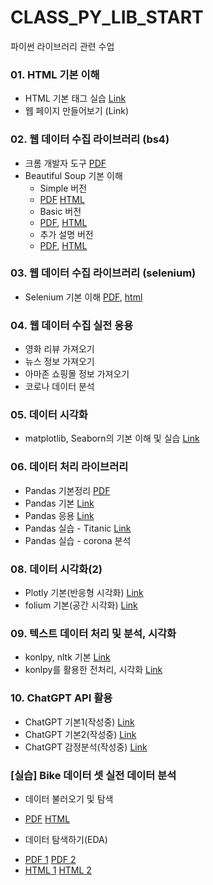 # CLASS_PY_LIB_START
 파이썬 라이브러리 관련 수업

### 01. HTML 기본 이해
 - HTML 기본 태그 실습 [Link](./PYLIB_01_01_html)
 - 웹 페이지 만들어보기 (Link)
 
### 02. 웹 데이터 수집 라이브러리 (bs4)
 - 크롬 개발자 도구 [PDF](./PYLIB_01_02_크롬개발자도구/PYLIB_01_01_BS4_크롬개발자도구.pdf)
 - Beautiful Soup 기본 이해 
    - Simple 버전 
	 - [PDF](./PYLIB_01_BS4_01_Simple_v02.pdf) [HTML](https://ldjwj.github.io/CLASS_PY_LIB_START/PYLIB_01_BS4_01_Simple_v02.html)
    - Basic 버전
	 - [PDF](./PYLIB_01_BS4_02_Basic_V11.pdf), [HTML](https://ldjwj.github.io/CLASS_PY_LIB_START/PYLIB_01_BS4_02_Basic_V11.html) 
    - 추가 설명 버전
	 - [PDF](./PYLIB_02_01_BS4_Basic_2305.pdf), [HTML](https://ldjwj.github.io/CLASS_PY_LIB_START/PYLIB_02_01_BS4_Basic_2305.html)
	
### 03. 웹 데이터 수집 라이브러리 (selenium)
 - Selenium 기본 이해 [PDF](https://ldjwj.github.io/CLASS_PY_LIB_START/CL03_01_selenium_basic_V11.pdf), [html](https://ldjwj.github.io/CLASS_PY_LIB_START/CL03_01_selenium_basic_V11.html) 
 
### 04. 웹 데이터 수집 실전 응용
 - 영화 리뷰 가져오기
 - 뉴스 정보 가져오기
 - 아마존 쇼핑몰 정보 가져오기 
 - 코로나 데이터 분석
 
### 05. 데이터 시각화
 - matplotlib, Seaborn의 기본 이해 및 실습 [Link](https://ldjwj.github.io/CLASS_PY_LIB_START/PYLIB_05_01_Seaborn_Basic_V11.html)

### 06. 데이터 처리 라이브러리
 - Pandas 기본정리 [PDF](https://ldjwj.github.io/CLASS_PY_LIB_START/CL01_04_01_Pandas_기본_v10_2204.pdf)
 - Pandas 기본 [Link](https://ldjwj.github.io/CLASS_PY_LIB_START/CL01_04_02_pandas_Basic_2204.html)
 - Pandas 응용 [Link](https://ldjwj.github.io/CLASS_PY_LIB_START/CL01_04_03_pandas_02_california_0502.html)
 - Pandas 실습 - Titanic [Link](https://ldjwj.github.io/CLASS_PY_LIB_START/CL01_04_03_titanic_dataset_220502.html)
 - Pandas 실습 - corona 분석

### 08. 데이터 시각화(2)
 - Plotly 기본(반응형 시각화) [Link]()
 - folium 기본(공간 시각화) [Link](https://ldjwj.github.io/CLASS_PY_LIB_START/PYLIB_03_03_01_folium_local_2204.html)
 
### 09. 텍스트 데이터 처리 및 분석, 시각화
 - konlpy, nltk 기본 [Link](https://ldjwj.github.io/CLASS_PY_LIB_START/PYLIB_03_01_konlpy_nltk_v01_2411.html)
 - konlpy를 활용한 전처리, 시각화 [Link](https://ldjwj.github.io/CLASS_PY_LIB_START/PYLIB_03_02_alice_extreme_V11_2411.html)
 
### 10. ChatGPT API 활용
 - ChatGPT 기본1(작성중) [Link](https://ldjwj.github.io/CLASS_PY_LIB_START/CL01_01_konlpy_2204_v11.html) 
 - ChatGPT 기본2(작성중) [Link](https://ldjwj.github.io/CLASS_PY_LIB_START/CL01_01_konlpy_2204_v11.html) 
 - ChatGPT 감정분석(작성중) [Link](https://ldjwj.github.io/CLASS_PY_LIB_START/CL01_01_konlpy_2204_v11.html) 
 
### [실습] Bike 데이터 셋 실전 데이터 분석
- 데이터 불러오기 및 탐색 
 * [PDF](https://ldjwj.github.io/CLASS_PY_LIB_START/Data_01_01_Bike_EDA_2204.pdf) [HTML](https://ldjwj.github.io/CLASS_PY_LIB_START/Data_01_01_Bike_EDA_2204.html)
 
- 데이터 탐색하기(EDA) 
 * [PDF 1](https://ldjwj.github.io/CLASS_PY_LIB_START/Data_01_02_Bike_EDA_2204.pdf) [PDF 2](https://ldjwj.github.io/CLASS_PY_LIB_START/Data_01_03_Bike_EDA_2204.pdf)
 * [HTML 1](https://ldjwj.github.io/CLASS_PY_LIB_START/Data_01_02_Bike_EDA_2204.html) [HTML 2](https://ldjwj.github.io/CLASS_PY_LIB_START/Data_01_03_Bike_EDA_2204.html)
 

 

